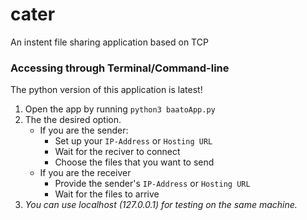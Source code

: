 # cater
An instent file sharing application based on TCP  

### Accessing through Terminal/Command-line  
The python version of this application is latest!  

1. Open the app by running ```python3 baatoApp.py```  
2. The the desired option.
    - If you are the sender:  
        - Set up your `IP-Address` or `Hosting URL`  
        - Wait for the reciver to connect  
        - Choose the files that you want to send  
    - If you are the receiver  
        - Provide the sender's `IP-Address` or `Hosting URL`  
        - Wait for the files to arrive  
3. _You can use localhost (127.0.0.1) for testing on the same machine._  

